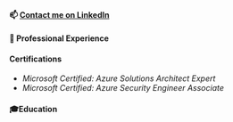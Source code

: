 #### 📫 [Contact me on LinkedIn](https://www.linkedin.com/in/venura9/ "Venura's LinkedIn")

#### 💼 Professional Experience

#### Certifications

* *Microsoft Certified: Azure Solutions Architect Expert*
* *Microsoft Certified: Azure Security Engineer Associate*

#### 🎓Education 


 
<!--


**venura9/venura9** is a ✨ _special_ ✨ repository because its `README.md` (this file) appears on your GitHub profile.

Here are some ideas to get you started:

🌏 I have travelled and lived in: 🇱🇰 🇦🇺 🇰🇪 🇸🇬 🇮🇳 🇲🇻 🇰🇭 🇹🇭

- 🔭 I’m currently working on ...
- 🌱 I’m currently learning ...
- 👯 I’m looking to collaborate on ...
- 🤔 I’m looking for help with ...
- 💬 Ask me about ...

- 😄 Pronouns: ...
- ⚡ Fun fact: ...
-->



